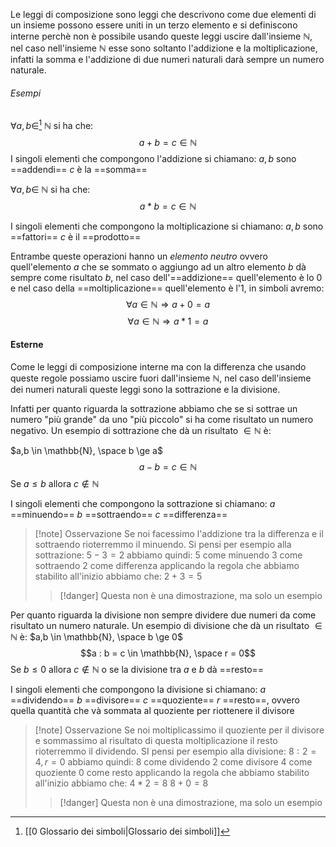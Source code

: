 Le leggi di composizione sono leggi che descrivono come due elementi di un insieme possono essere uniti in un terzo elemento e si definiscono interne perchè non è possibile usando queste leggi uscire dall'insieme $\mathbb{N}$, nel caso nell'insieme $\mathbb{N}$ esse sono soltanto l'addizione e la moltiplicazione, infatti la somma e l'addizione di due numeri naturali darà sempre un numero naturale.
###### Esempi

$\forall a,b \in$[^1] $\mathbb{N}$ si ha che:
$$a + b = c \in \mathbb{N}$$
I singoli elementi che compongono l'addizione si chiamano:
$a,b$ sono ==addendi== 
$c$ è la ==somma==

$\forall a,b \in$ $\mathbb{N}$ si ha che:
$$a * b = c \in \mathbb{N}$$

I singoli elementi che compongono la moltiplicazione si chiamano:
$a,b$ sono ==fattori==
$c$ è il ==prodotto==


Entrambe queste operazioni hanno un *elemento neutro* ovvero quell'elemento $a$ che se sommato o aggiungo ad un altro elemento $b$ dà sempre come risultato $b$, nel caso dell'==addizione== quell'elemento è lo $0$ e nel caso della ==moltiplicazione== quell'elemento è l'$1$, in simboli avremo:
$$\forall a \in \mathbb{N} \Longrightarrow a + 0 = a$$
$$\forall a \in \mathbb{N} \Longrightarrow a * 1 = a$$

#### Esterne

Come le leggi di composizione interne ma con la differenza che usando queste regole possiamo uscire fuori dall'insieme $\mathbb{N}$, nel caso dell'insieme dei numeri naturali queste leggi sono la sottrazione e la divisione.

Infatti per quanto riguarda la sottrazione abbiamo che se si sottrae un numero "più grande" da uno "più piccolo" si ha come risultato un numero negativo.
Un esempio di sottrazione che dà un risultato $\in \mathbb{N}$ è:

$a,b \in \mathbb{N}, \space b \ge a$
$$a - b = c \in \mathbb{N}$$
Se $a \le b$ allora $c \notin \mathbb{N}$  

I singoli elementi che compongono la sottrazione si chiamano:
$a$ ==minuendo==
$b$ ==sottraendo==
$c$ ==differenza== 

>[!note] Osservazione
Se noi facessimo l'addizione tra la differenza e il sottraendo rioterremmo il minuendo. Si pensi per esempio alla sottrazione:
$5 - 3 = 2$
abbiamo quindi:
$5$ come minuendo
$3$ come sottraendo
$2$ come differenza
applicando la regola che abbiamo stabilito all'inizio abbiamo che:
$2 + 3 = 5$
>>[!danger] Questa non è una dimostrazione, ma solo un esempio


Per quanto riguarda la divisione non sempre dividere due numeri da come risultato un numero naturale. Un esempio di divisione che dà un risultato $\in \mathbb{N}$ è:
$a,b \in \mathbb{N}, \space b \ge 0$
$$a : b = c \in \mathbb{N}, \space r = 0$$
Se $b \le 0$ allora $c \notin \mathbb{N}$ o se la divisione tra $a$ e $b$ dà ==resto==

I singoli elementi che compongono la divisione si chiamano:
$a$ ==dividendo==
$b$ ==divisore==
$c$ ==quoziente== 
$r$ ==resto==, ovvero quella quantità che và sommata al quoziente per riottenere il divisore

>[!note] Osservazione
Se noi moltiplicassimo il quoziente per il divisore e sommassimo al risultato di questa moltiplicazione il resto rioterremmo il dividendo. SI pensi per esempio alla divisione:
$8 : 2 = 4, r = 0$
abbiamo quindi:
$8$ come dividendo
$2$ come divisore
$4$ come quoziente
$0$ come resto
applicando la regola che abbiamo stabilito all'inizio abbiamo che:
$4 * 2 = 8$
$8 + 0 = 8$
>>[!danger] Questa non è una dimostrazione, ma solo un esempio



[^1]: [[0 Glossario dei simboli|Glossario dei simboli]] 